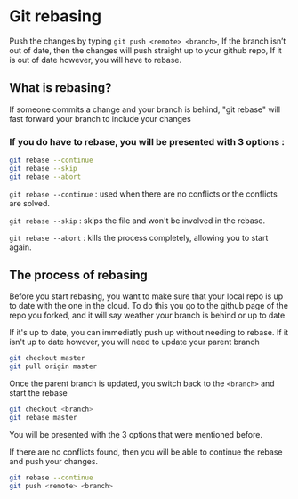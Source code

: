 # Git rebasing

Push the changes by typing `git push <remote> <branch>`, If the branch isn’t out of date, then the changes will push straight up to your github repo, If it is out of date however, you will have to rebase.

## What is rebasing?
If someone commits a change and your branch is behind, "git rebase" will fast forward your branch to include your changes 

### If you do have to rebase, you will be presented with 3 options :
```sh
git rebase --continue
git rebase --skip
git rebase --abort
```

`git rebase --continue` : used when there are no conflicts or the conflicts are solved.  

`git rebase --skip` : skips the file and won't be involved in the rebase.  

`git rebase --abort` : kills the process completely, allowing you to start again.  

## The process of rebasing
Before you start rebasing, you want to make sure that your local repo is up to date with the one in the cloud. To do this you go to the github page of the repo you forked, and it will say weather your branch is behind or up to date

If it's up to date, you can immediatly push up without needing to rebase. If it isn't up to date however, you will need to update your parent branch
```sh
git checkout master
git pull origin master
```
Once the parent branch is updated, you switch back to the `<branch>` and start the rebase
```sh
git checkout <branch>
git rebase master
```
You will be presented with the 3 options that were mentioned before.  

If there are no conflicts found, then you will be able to continue the rebase and push your changes.
```sh
git rebase --continue
git push <remote> <branch>
```
